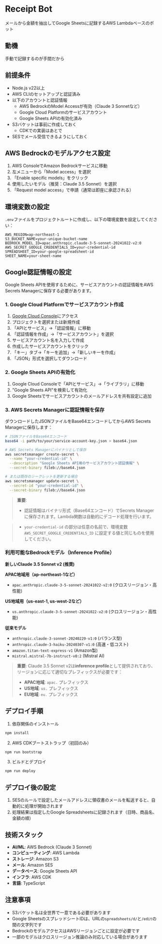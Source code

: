 # Receipt Bot

メールから金額を抽出してGoogle Sheetsに記録するAWS Lambdaベースのボット

## 動機

手動で記録するのが手間だから

## 前提条件

- Node.js v22以上
- AWS CLIのセットアップと認証済み
- 以下のアカウントと認証情報
  - AWS BedrockのModel Accessが有効（Claude 3 Sonnetなど）
  - Google Cloud Platformのサービスアカウント
  - Google Sheets APIの有効化済み
- S3バケットは事前に作成しておく
  - CDKでの実装はあとで
- SESでメール受信できるようにしておく

## AWS Bedrockのモデルアクセス設定

1. AWS ConsoleでAmazon Bedrockサービスに移動
2. 左メニューから「Model access」を選択
3. 「Enable specific models」をクリック
4. 使用したいモデル（推奨：Claude 3.5 Sonnet）を選択
5. 「Request model access」で申請（通常は即座に承認される）

## 環境変数の設定

`.env`ファイルをプロジェクトルートに作成し、以下の環境変数を設定してください：

```text
AWS_REGION=ap-northeast-1
S3_BUCKET_NAME=your-unique-bucket-name
BEDROCK_MODEL_ID=apac.anthropic.claude-3-5-sonnet-20241022-v2:0
AWS_SECRET_GOOGLE_CREDENTIALS_ID=your-credential-id
SPREADSHEET_ID=your-google-spreadsheet-id
SHEET_NAME=your-sheet-name
```

## Google認証情報の設定

Google Sheets APIを使用するために、サービスアカウントの認証情報をAWS Secrets Managerに保存する必要があります。

### 1. Google Cloud Platformでサービスアカウント作成

1. [Google Cloud Console](https://console.cloud.google.com/)にアクセス
2. プロジェクトを選択または新規作成
3. 「APIとサービス」→「認証情報」に移動
4. 「認証情報を作成」→「サービスアカウント」を選択
5. サービスアカウント名を入力して作成
6. 作成したサービスアカウントをクリック
7. 「キー」タブ→「キーを追加」→「新しいキーを作成」
8. 「JSON」形式を選択してダウンロード

### 2. Google Sheets APIの有効化

1. Google Cloud Consoleで「APIとサービス」→「ライブラリ」に移動
2. "Google Sheets API"を検索して有効化
3. Google Sheetsでサービスアカウントのメールアドレスを共有設定に追加

### 3. AWS Secrets Managerに認証情報を保存

ダウンロードしたJSONファイルをBase64エンコードしてからAWS Secrets Managerに保存します：

```bash
# JSONファイルをBase64エンコード
base64 -i path/to/your/service-account-key.json > base64.json

# AWS Secrets Managerにバイナリとして保存
aws secretsmanager create-secret \
  --name "your-credential-id" \
  --description "Google Sheets API用のサービスアカウント認証情報" \
  --secret-binary fileb://base64.json

# または既存のシークレットを更新する場合
aws secretsmanager update-secret \
  --secret-id "your-credential-id" \
  --secret-binary fileb://base64.json
```

> **重要**: 
> - 認証情報はバイナリ形式（Base64エンコード）でSecrets Managerに保存されます。Lambda関数は自動的にデコード処理を行います。

> - `your-credential-id` の部分は任意の名前で、環境変数 `AWS_SECRET_GOOGLE_CREDENTIALS_ID` に設定する値と同じものを使用してください。

### 利用可能なBedrockモデル（Inference Profile）

**新しいClaude 3.5 Sonnet v2 (推奨)**

**APAC地域用（ap-northeast-1など）**
- `apac.anthropic.claude-3-5-sonnet-20241022-v2:0` (クロスリージョン・高性能)

**US地域用（us-east-1, us-west-2など）**
- `us.anthropic.claude-3-5-sonnet-20241022-v2:0` (クロスリージョン・高性能)

**従来モデル**
- `anthropic.claude-3-sonnet-20240229-v1:0` (バランス型)
- `anthropic.claude-3-haiku-20240307-v1:0` (高速・低コスト)
- `amazon.titan-text-express-v1` (Amazon製)
- `mistral.mistral-7b-instruct-v0:2` (Mistral AI)

> **重要**: Claude 3.5 Sonnet v2は**inference profile**として提供されており、リージョンに応じて適切なプレフィックスが必要です：
> - **APAC地域**: `apac.` プレフィックス
> - **US地域**: `us.` プレフィックス  
> - **EU地域**: `eu.` プレフィックス

## デプロイ手順

1. 依存関係のインストール

```bash
npm install
```

2. AWS CDKブートストラップ（初回のみ）

```bash
npm run bootstrap
```

3. ビルドとデプロイ

```bash
npm run deploy
```

## デプロイ後の設定

1. SESのルールで設定したメールアドレスに領収書のメールを転送すると、自動的に処理が開始されます
2. 処理結果は指定したGoogle Spreadsheetsに記録されます（日時、商品名、金額の順）

## 技術スタック

- **AI/ML**: AWS Bedrock (Claude 3 Sonnet)
- **コンピューティング**: AWS Lambda
- **ストレージ**: Amazon S3
- **メール**: Amazon SES
- **データベース**: Google Sheets API
- **インフラ**: AWS CDK
- **言語**: TypeScript

## 注意事項

- S3バケット名は全世界で一意である必要があります
- Google SheetsのスプレッドシートIDは、URLの`spreadsheets/d/`と`/edit`の間の文字列です
- BedrockのモデルアクセスはAWSリージョンごとに設定が必要です
- 一部のモデルはクロスリージョン推論のみ対応している場合があります
